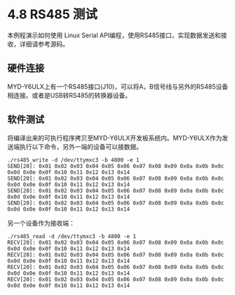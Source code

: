 # 4.8 RS485 测试

本例程演示如何使用 Linux Serial API编程，使用RS485接口，实现数据发送和接收，详细请参考源码。

## 硬件连接
MYD-Y6ULX上有一个RS485接口(J10)，可以将A，B信号线与另外的RS485设备相连接。或者是USB转RS485的转换器设备。

## 软件测试

将编译出来的可执行程序拷贝至MYD-Y6ULX开发板系统内。MYD-Y6ULX作为发送端执行以下命令，另外一端的设备可以接数据。

```
./rs485_write -d /dev/ttymxc3 -b 4800 -e 1
SEND[20]: 0x01 0x02 0x03 0x04 0x05 0x06 0x07 0x08 0x09 0x0a 0x0b 0x0c 0x0d 0x0e 0x0f 0x10 0x11 0x12 0x13 0x14 
SEND[20]: 0x01 0x02 0x03 0x04 0x05 0x06 0x07 0x08 0x09 0x0a 0x0b 0x0c 0x0d 0x0e 0x0f 0x10 0x11 0x12 0x13 0x14 
SEND[20]: 0x01 0x02 0x03 0x04 0x05 0x06 0x07 0x08 0x09 0x0a 0x0b 0x0c 0x0d 0x0e 0x0f 0x10 0x11 0x12 0x13 0x14 
SEND[20]: 0x01 0x02 0x03 0x04 0x05 0x06 0x07 0x08 0x09 0x0a 0x0b 0x0c 0x0d 0x0e 0x0f 0x10 0x11 0x12 0x13 0x14
```

另一个设备作为接收端：

```
./rs485_read -d /dev/ttymxc3 -b 4800 -e 1
RECV[20]: 0x01 0x02 0x03 0x04 0x05 0x06 0x07 0x08 0x09 0x0a 0x0b 0x0c 0x0d 0x0e 0x0f 0x10 0x11 0x12 0x13 0x14 
RECV[20]: 0x01 0x02 0x03 0x04 0x05 0x06 0x07 0x08 0x09 0x0a 0x0b 0x0c 0x0d 0x0e 0x0f 0x10 0x11 0x12 0x13 0x14 
RECV[20]: 0x01 0x02 0x03 0x04 0x05 0x06 0x07 0x08 0x09 0x0a 0x0b 0x0c 0x0d 0x0e 0x0f 0x10 0x11 0x12 0x13 0x14 
RECV[20]: 0x01 0x02 0x03 0x04 0x05 0x06 0x07 0x08 0x09 0x0a 0x0b 0x0c 0x0d 0x0e 0x0f 0x10 0x11 0x12 0x13 0x14
```
